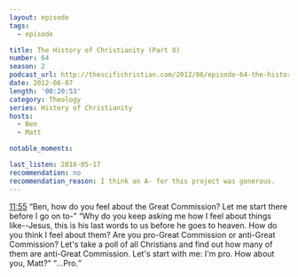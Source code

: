 ```yaml
---
layout: episode
tags:
  - episode

title: The History of Christianity (Part 8)
number: 64
season: 2
podcast_url: http://thescifichristian.com/2012/06/episode-64-the-history-of-christianity-part-8/
date: 2012-06-07
length: '00:20:53'
category: Theology
series: History of Christianity
hosts:
  - Ben
  - Matt

notable_moments:

last_listen: 2018-05-17
recommendation: no
recommendation_reason: I think an A- for this project was generous. 
---
```


<div class="quote">
  <a class="timestamp tag is-medium is-rounded is-primary" href="http://thescifichristian.com/2012/06/episode-64-the-history-of-christianity-part-8/#t=11:55">11:55</a>
  <q class="matt">Ben, how do you feel about the Great Commission? Let me start there before I go on to-</q>  
  <q class="ben">Why do you keep asking me how I feel about things like--Jesus, this is his last words to us before he goes to heaven. How do you think I feel about them? Are you pro-Great Commission or anti-Great Commission? Let's take a poll of all Christians and find out how many of them are anti-Great Commission. Let's start with me: I'm pro. How about you, Matt?</q>
  <q class="matt">...Pro.</q>
</div>
